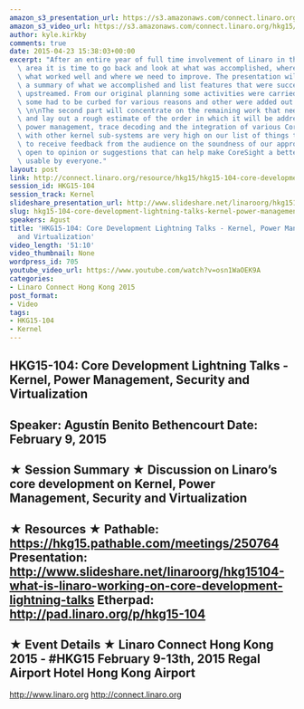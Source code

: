 ```yaml
---
amazon_s3_presentation_url: https://s3.amazonaws.com/connect.linaro.org/hkg15/Videos/02-09-Monday/HKG15-104.pdf
amazon_s3_video_url: https://s3.amazonaws.com/connect.linaro.org/hkg15/Videos/02-09-Monday/HKG15-104+Core+Development+Lightning+Talks+-+Kernel%2C+Power+Management%2C+Security+and+Virtualization.mp4
author: kyle.kirkby
comments: true
date: 2015-04-23 15:38:03+00:00
excerpt: "After an entire year of full time involvement of Linaro in the CoreSight\
  \ area it is time to go back and look at what was accomplished, where things are,\
  \ what worked well and where we need to improve. The presentation will start with\
  \ a summary of what we accomplished and list features that were successfully pushed\
  \ upstreamed. From our original planning some activities were carried out as expected,\
  \ some had to be curbed for various reasons and other were added out of necessity.\
  \ \n\nThe second part will concentrate on the remaining work that needs to be done\
  \ and lay out a rough estimate of the order in which it will be addressed. ARMv8,\
  \ power management, trace decoding and the integration of various CoreSight functionality\
  \ with other kernel sub-systems are very high on our list of things to so. We hope\
  \ to receive feedback from the audience on the soundness of our approach and definitely\
  \ open to opinion or suggestions that can help make CoreSight a better sub-system\
  \ usable by everyone."
layout: post
link: http://connect.linaro.org/resource/hkg15/hkg15-104-core-development-lightning-talks-kernel-power-management-security-and-virtualization/
session_id: HKG15-104
session_track: Kernel
slideshare_presentation_url: http://www.slideshare.net/linaroorg/hkg15104-what-is-linaro-working-on-core-development-lightning-talks
slug: hkg15-104-core-development-lightning-talks-kernel-power-management-security-and-virtualization
speakers: Agust
title: 'HKG15-104: Core Development Lightning Talks - Kernel, Power Management, Security
  and Virtualization'
video_length: '51:10'
video_thumbnail: None
wordpress_id: 705
youtube_video_url: https://www.youtube.com/watch?v=osn1WaOEK9A
categories:
- Linaro Connect Hong Kong 2015
post_format:
- Video
tags:
- HKG15-104
- Kernel
---
```


HKG15-104: Core Development Lightning Talks - Kernel, Power Management, Security and Virtualization 
--------------------------------------------------- 
Speaker: Agustín Benito Bethencourt 
Date: February 9, 2015 
--------------------------------------------------- 
★ Session Summary ★ 
Discussion on Linaro’s core development on Kernel, Power Management, Security and Virtualization 
-------------------------------------------------- 
★ Resources ★ 
Pathable: https://hkg15.pathable.com/meetings/250764 
Presentation:  http://www.slideshare.net/linaroorg/hkg15104-what-is-linaro-working-on-core-development-lightning-talks
Etherpad: http://pad.linaro.org/p/hkg15-104 
--------------------------------------------------- 
★ Event Details ★ 
Linaro Connect Hong Kong 2015 - #HKG15 
February 9-13th, 2015 
Regal Airport Hotel Hong Kong Airport 
--------------------------------------------------- 
http://www.linaro.org 
http://connect.linaro.org

